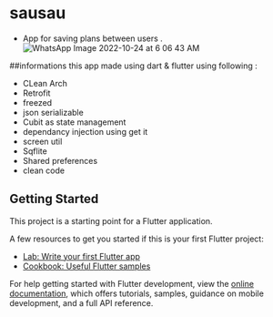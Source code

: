 # sausau
- App for saving plans between users .
![WhatsApp Image 2022-10-24 at 6 06 43 AM](https://user-images.githubusercontent.com/81522801/197446736-5d865204-1d64-496f-bd1f-dd97db3d9800.jpeg)

##informations
 this app made using dart & flutter  using following : 
- CLean Arch
- Retrofit 
- freezed 
- json serializable
- Cubit as state management
- dependancy injection using get it 
- screen util 
- Sqflite
- Shared preferences
- clean code





## Getting Started

This project is a starting point for a Flutter application.

A few resources to get you started if this is your first Flutter project:

- [Lab: Write your first Flutter app](https://docs.flutter.d##ev/get-started/codelab)
- [Cookbook: Useful Flutter samples](https://docs.flutter.dev/cookbook)

For help getting started with Flutter development, view the
[online documentation](https://docs.flutter.dev/), which offers tutorials,
samples, guidance on mobile development, and a full API reference.
